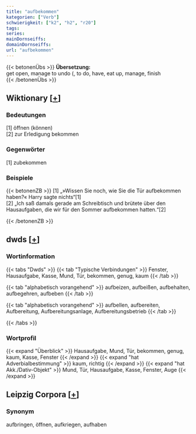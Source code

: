 ```yaml
---
title: "aufbekommen"
kategorien: ["Verb"]
schwierigkeit: ["k2", "h2", "r20"]
tags:
series:
mainDornseiffs:
domainDornseiffs:
url: "aufbekommen"
---
```


{{< betonenÜbs >}}
**Übersetzung:**  
get open, manage to undo (, to do, have, eat up, manage, finish  
{{< /betonenÜbs >}}

## Wiktionary [[+](https://de.wiktionary.org/wiki/aufbekommen)]

### Bedeutungen
[1] öffnen (können)  
[2] zur Erledigung bekommen  

### Gegenwörter
[1] zubekommen  

### Beispiele
{{< betonenZB >}}
[1] „»Wissen Sie noch, wie Sie die Tür aufbekommen haben?« Harry sagte nichts“[1]  
[2] „Ich saß damals gerade am Schreibtisch und brütete über den Hausaufgaben, die wir für den Sommer aufbekommen hatten.“[2]  

{{< /betonenZB >}}


## dwds [[+](https://www.dwds.de/wb/aufbekommen)]

### Wortinformation
{{< tabs "Dwds" >}}
{{< tab "Typische Verbindungen" >}}
Fenster, Hausaufgabe, Kasse, Mund, Tür, bekommen, genug, kaum
{{< /tab >}}

{{< tab "alphabetisch vorangehend" >}}
aufbeizen, aufbeißen, aufbehalten, aufbegehren, aufbeben
{{< /tab >}}

{{< tab "alphabetisch vorangehend" >}}
aufbellen, aufbereiten, Aufbereitung, Aufbereitungsanlage, Aufbereitungsbetrieb
{{< /tab >}}

{{< /tabs >}}

### Wortprofil
{{< expand "Überblick" >}} Hausaufgabe, Mund, Tür, bekommen, genug, kaum, Kasse, Fenster {{< /expand >}}
{{< expand "hat Adverbialbestimmung" >}} kaum, richtig {{< /expand >}}
{{< expand "hat Akk./Dativ-Objekt" >}} Mund, Tür, Hausaufgabe, Kasse, Fenster, Auge {{< /expand >}}

## Leipzig Corpora [[+](https://corpora.uni-leipzig.de/en/res?word=aufbekommen&corpusId=deu_newscrawl-public_2018)]


### Synonym
aufbringen, öffnen, aufkriegen, aufhaben

